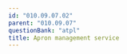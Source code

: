 ```yaml
---
id: "010.09.07.02"
parent: "010.09.07"
questionBank: "atpl"
title: Apron management service
---
```


